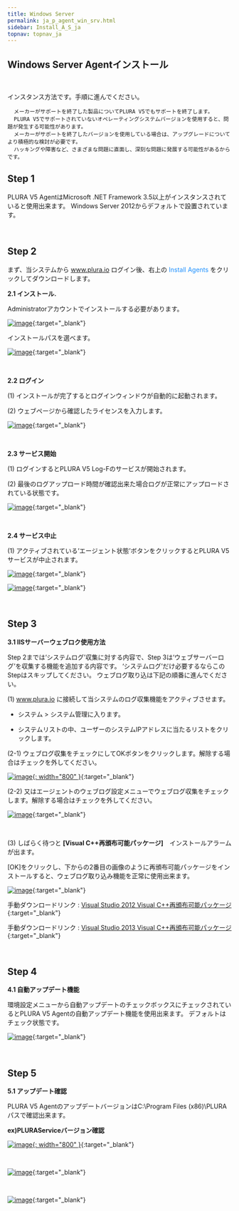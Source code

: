 ```yaml
---
title: Windows Server
permalink: ja_p_agent_win_srv.html
sidebar: Install_A_S_ja
topnav: topnav_ja
---
```






## Windows Server Agentインストール<!-- 映像 -->

<!-- <!-- <style>.embed-container { position: relative; padding-bottom: 56.25%; height: 0; overflow: hidden; max-width: 100%; } .embed-container iframe, .embed-container object, .embed-container embed { position: absolute; top: 0; left: 0; width: 100%; height: 100%; }</style><div class='embed-container'><iframe src='https://www.youtube.com/embed/kKLL_sP9w9c' frameborder='0' allowfullscreen></iframe></div> -->

<br />

インスタンス方法です。手順に進んでください。


      メーカーがサポートを終了した製品についてPLURA V5でもサポートを終了します。
      PLURA V5でサポートされていないオペレーティングシステムバージョンを使用すると、問題が発生する可能性があります。
      メーカーがサポートを終了したバージョンを使用している場合は、アップグレードについてより積極的な検討が必要です。
      ハッキングや障害など、さまざまな問題に直面し、深刻な問題に発展する可能性があるからです。
      

## Step 1

PLURA V5 AgentはMicrosoft .NET Framework 3.5以上がインスタンスされていると使用出来ます。
Windows Server 2012からデフォルトで設置されています。

<br />

## Step 2

まず、当システムから<font color='dodgerblue'> www.plura.io </font>ログイン後、右上の <font color='dodgerblue'> Install Agents </font> をクリックしてダウンロードします。

__2.1 インストール.__

Administratorアカウントでインストールする必要があります。

[![image](/docs/images/Ins_G/Agent_W/ja_Agent_W_1.png)](/docs/images/Ins_G/Agent_W/ja_Agent_W_1.png){:target="_blank"}

インストールパスを選べます。

[![image](/docs/images/Ins_G/Agent_W/ja_Agent_W_2.png)](/docs/images/Ins_G/Agent_W/ja_Agent_W_2.png){:target="_blank"}

<br />

__2.2 ログイン__

(1) インストールが完了するとログインウィンドウが自動的に起動されます。

(2) ウェブページから確認したライセンスを入力します。

[![image](/docs/images/Ins_G/Agent_W/ja_Agent_W_3.png)](/docs/images/Ins_G/Agent_W/ja_Agent_W_3.png){:target="_blank"}

<br />

__2.3 サービス開始__

(1) ログインするとPLURA V5 Log-Fのサービスが開始されます。

(2) 最後のログアップロード時間が確認出来た場合ログが正常にアップロードされている状態です。

[![image](/docs/images/Ins_G/Agent_W/ja_Agent_W_4.png)](/docs/images/Ins_G/Agent_W/ja_Agent_W_4.png){:target="_blank"}

<br />

__2.4 サービス中止__

(1) アクティブされている‘エージェント状態’ボタンをクリックするとPLURA V5サービスが中止されます。

[![image](/docs/images/Ins_G/Agent_W/ja_Agent_W_5.png)](/docs/images/Ins_G/Agent_W/ja_Agent_W_5.png){:target="_blank"}

[![image](/docs/images/Ins_G/Agent_W/ja_Agent_W_6.png)](/docs/images/Ins_G/Agent_W/ja_Agent_W_6.png){:target="_blank"}

<br />

## Step 3
__3.1 IISサーバーウェブロク使用方法__

Step 2までは‘システムログ’収集に対する内容で、Step 3は‘ウェブサーバーログ’を収集する機能を追加する内容です。
‘システムログ’だけ必要するならこのStepはスキップしてください。
ウェブログ取り込は下記の順番に進んでください。

(1) <font color='dodgerblue'> www.plura.io </font>に接続して当システムのログ収集機能をアクティブさせます。

* システム > システム管理に入ります。

* システムリストの中、ユーザーのシステムIPアドレスに当たるリストをクリックします。

(2-1) ウェブログ収集をチェックにしてOKボタンをクリックします。解除する場合はチェックを外してください。

[![image](/docs/images/Ins_G/Agent_W/ja_Agent_W_7.png){: width="800" }](/docs/images/Ins_G/Agent_W/ja_Agent_W_7.png){:target="_blank"}

(2-2) 又はエージェントのウェブログ設定メニューでウェブログ収集をチェックします。解除する場合はチェックを外してください。

[![image](/docs/images/Ins_G/Agent_W/ja_Agent_W_8.png)](/docs/images/Ins_G/Agent_W/ja_Agent_W_8.png){:target="_blank"}

<br />

(3) しばらく待つと __[Visual C++再頒布可能パッケージ]__　インストールアラームが出ます。

[OK]をクリックし、下からの2番目の画像のように再頒布可能パッケージをインストールすると、ウェブログ取り込み機能を正常に使用出来ます。

[![image](/docs/images/Ins_G/Agent_W/ja_Agent_W_9.png)](/docs/images/Ins_G/Agent_W/ja_Agent_W_9.png){:target="_blank"}

手動ダウンロードリンク : [Visual Studio 2012 Visual C++再頒布可能パッケージ](https://download.microsoft.com/download/1/6/B/16B06F60-3B20-4FF2-B699-5E9B7962F9AE/VSU_4/vcredist_x64.exe){:target="_blank"}

手動ダウンロードリンク : [Visual Studio 2013 Visual C++再頒布可能パッケージ](https://download.microsoft.com/download/2/E/6/2E61CFA4-993B-4DD4-91DA-3737CD5CD6E3/vcredist_x64.exe){:target="_blank"}

<br />

## Step 4

__4.1 自動アップデート機能__

環境設定メニューから自動アップデートのチェックボックスにチェックされているとPLURA V5 Agentの自動アップデート機能を使用出来ます。 デフォルトはチェック状態です。

[![image](/docs/images/Ins_G/Agent_W/ja_Agent_W_10.png)](/docs/images/Ins_G/Agent_W/ja_Agent_W_10.png){:target="_blank"}

<br />

## Step 5

__5.1 アップデート確認__

PLURA V5 AgentのアップデートバージョンはC:\Program Files (x86)\PLURAパスで確認出来ます。

**ex)PLURAServiceバージョン確認**

[![image](/docs/images/Ins_G/Agent_W/ja_Agent_W_11.png){: width="800" }](/docs/images/Ins_G/Agent_W/ja_Agent_W_11.png){:target="_blank"}

<br />

[![image](/docs/images/Ins_G/Agent_W/ja_Agent_W_12.png)](/docs/images/Ins_G/Agent_W/ja_Agent_W_12.png){:target="_blank"}

<br />

[![image](/docs/images/Ins_G/Agent_W/ja_Agent_W_13.png)](/docs/images/Ins_G/Agent_W/ja_Agent_W_13.png){:target="_blank"}

<br />
